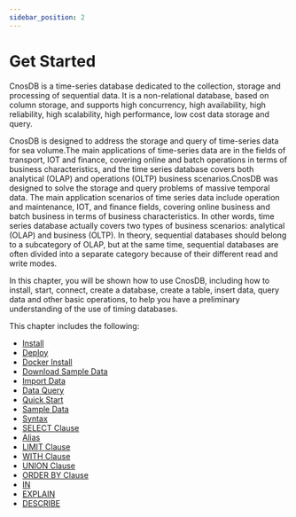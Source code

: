 ```yaml
---
sidebar_position: 2
---
```


# Get Started

CnosDB is a time-series database dedicated to the collection, storage and processing of sequential data. It is a non-relational database, based on column storage, and supports high concurrency, high availability, high reliability, high scalability, high performance, low cost data storage and query.

CnosDB is designed to address the storage and query of time-series data for sea volume.The main applications of time-series data are in the fields of transport, IOT and finance, covering online and batch operations in terms of business characteristics, and the time series database covers both analytical (OLAP) and operations (OLTP) business scenarios.CnosDB was designed to solve the storage and query problems of massive temporal data. The main application scenarios of time series data include operation and maintenance, IOT, and finance fields, covering online business and batch business in terms of business characteristics. In other words, time series database actually covers two types of business scenarios: analytical (OLAP) and business (OLTP). In theory, sequential databases should belong to a subcategory of OLAP, but at the same time, sequential databases are often divided into a separate category because of their different read and write modes.

In this chapter, you will be shown how to use CnosDB, including how to install, start, connect, create a database, create a table, insert data, query data and other basic operations, to help you have a preliminary understanding of the use of timing databases.

This chapter includes the following:

- [Install](./install.md)
- [Deploy](./install.md#deploy)
- [Docker Install](./install.md#docker-install)
- [Download Sample Data](./install.md#download-sample-data)
- [Import Data](./install.md#import-data)
- [Data Query](./install.md#data-query)
- [Quick Start](./quick_start.md)
- [Sample Data](./quick_start.md#sample-data)
- [Syntax](./quick_start.md#syntax)
- [SELECT Clause](./quick_start.md#select-clause)
- [Alias](./quick_start.md#alias)
- [LIMIT Clause](./quick_start.md#limit-clause)
- [WITH Clause](./quick_start.md#with-clause)
- [UNION Clause](./quick_start.md#union-clause)
- [ORDER BY Clause](./quick_start.md#order-by-clause)
- [IN](./quick_start.md#in)
- [EXPLAIN](./quick_start.md#explain)
- [DESCRIBE](./quick_start.md#describe)
